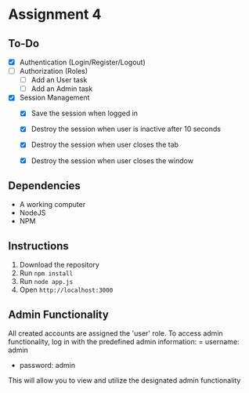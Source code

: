 # Assignment 4

## To-Do
- [x] Authentication (Login/Register/Logout)
- [ ] Authorization (Roles)
   - [ ] Add an User task
   - [ ] Add an Admin task
- [x] Session Management
   - [x] Save the session when logged in
   - [x] Destroy the session when user is inactive after 10 seconds
   - [x] Destroy the session when user closes the tab
   - [x] Destroy the session when user closes the window


## Dependencies
- A working computer
- NodeJS
- NPM


## Instructions
1. Download the repository
2. Run `npm install`
3. Run `node app.js`
4. Open `http://localhost:3000`

## Admin Functionality
All created accounts are assigned the 'user' role.  To access admin functionality, log in with the predefined admin information:
= username: admin
- password: admin

This will allow you to view and utilize the designated admin functionality

